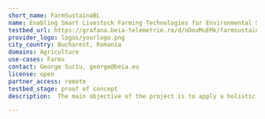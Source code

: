 ```yaml
---
short_name: FarmSustainaBL
name: Enabling Smart Livestock Farming Technologies for Environmental Sustainability using Blockchain
testbed_url: https://grafana.beia-telemetrie.ro/d/nDovMuEMk/farmsustainbl-milanovici-cattle-farm-data?orgId=17&from=1670232725012&to=1670243525012
provider_logo: logos/yourlogo.png
city_country: Bucharest, Romania
domains: Agriculture
use-cases: Farms
contact: George Suciu, george@beia.eu
license: open
partner_access: remote
testbed_stage: proof of concept
description:  The main objective of the project is to apply a holistic approach for decreasing the GHG emissions derived from intensive livestock farming by optimizing the livestock production. For doing this, the consortium will monitor the animal feed, the animal behaviour and characteristics and the stable environment. Specifically, IoT devices will be installed in the farm for monitoring key parameters of: the stable environment (temperature, humidity, gas sensors (NOx, COx, CH4, NH3, etc.),

---
```

